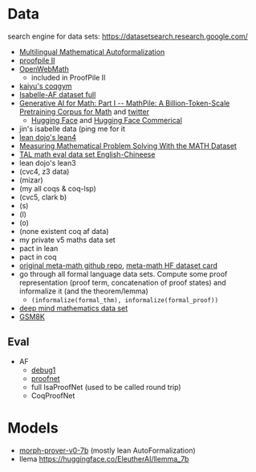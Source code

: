 # Data
search engine for data sets: https://datasetsearch.research.google.com/

- [Multilingual Mathematical Autoformalization](https://github.com/albertqjiang/MMA)
- [proofpile II](https://huggingface.co/datasets/EleutherAI/proof-pile-2)
- [OpenWebMath](https://huggingface.co/datasets/open-web-math/open-web-math)
    - included in ProofPile II
- [kaiyu's coqgym](https://zenodo.org/records/8101883)
- [Isabelle-AF dataset full](https://docs.google.com/spreadsheets/d/1dEWWzjuEXwf9s4II0CixH4sqopc1flIMFx19UjHiyNU/edit?resourcekey=0-_G7oxmbh7szV5jx-HxhepQ#gid=1063821127)
- [Generative AI for Math: Part I -- MathPile: A Billion-Token-Scale Pretraining Corpus for Math](https://gair-nlp.github.io/MathPile/) and [twitter](https://twitter.com/arankomatsuzaki/status/1740564961032556942?s=20)
    - [Hugging Face](https://huggingface.co/datasets/GAIR/MathPile) and [Hugging Face Commerical](https://huggingface.co/datasets/GAIR/MathPile_Commercial)
- jin's isabelle data (ping me for it
- [lean dojo's lean4](https://zenodo.org/records/10044516)
- [Measuring Mathematical Problem Solving With the MATH Dataset](https://github.com/hendrycks/math)
- [TAL math eval data set English-Chineese](https://huggingface.co/datasets/math-eval/TAL-SCQ5K?row=0)
- lean dojo's lean3
- (cvc4, z3 data)
- (mizar)
- (my all coqs & coq-lsp)
- (cvc5, clark b)
- (s)
- (l)
- (o)
- (none existent coq af data)
-  my private v5 maths data set
-  pact in lean
-  pact in coq
-  [original meta-math github repo](https://github.com/meta-math/MetaMath), [meta-math HF dataset card](https://huggingface.co/datasets/meta-math/MetaMathQA/tree/main)
-  go through all formal language data sets. Compute some proof representation (proof term, concatenation of proof states) and informalize it (and the theorem/lemma)
    - `(informalize(formal_thm), informalize(formal_proof))`
- [deep mind mathematics data set](https://github.com/google-deepmind/mathematics_dataset)
- [GSM8K](https://huggingface.co/datasets/gsm8k)

## Eval
- AF
    - [debug1](https://huggingface.co/datasets/brando/debug1_af)
    - [proofnet](https://huggingface.co/datasets/hoskinson-center/proofnet)
    - full IsaProofNet (used to be called round trip)
    - CoqProofNet

# Models
- [morph-prover-v0-7b](https://huggingface.co/morph-labs/morph-prover-v0-7b) (mostly lean AutoFormalization)
- llema https://huggingface.co/EleutherAI/llemma_7b

